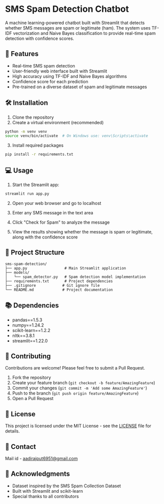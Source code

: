 # SMS Spam Detection Chatbot

A machine learning-powered chatbot built with Streamlit that detects whether SMS messages are spam or legitimate (ham). The system uses TF-IDF vectorization and Naive Bayes classification to provide real-time spam detection with confidence scores.

## 🌟 Features

- Real-time SMS spam detection
- User-friendly web interface built with Streamlit
- High accuracy using TF-IDF and Naive Bayes algorithms
- Confidence score for each prediction
- Pre-trained on a diverse dataset of spam and legitimate messages

## 🛠️ Installation

1. Clone the repository
2. Create a virtual environment (recommended)
```bash
python -m venv venv
source venv/bin/activate  # On Windows use: venv\Scripts\activate
```

3. Install required packages
```bash
pip install -r requirements.txt
```

## 💻 Usage

1. Start the Streamlit app:
```bash
streamlit run app.py
```

2. Open your web browser and go to localhost

3. Enter any SMS message in the text area

4. Click "Check for Spam" to analyze the message

5. View the results showing whether the message is spam or legitimate, along with the confidence score

## 📁 Project Structure

```
sms-spam-detection/
├── app.py                 # Main Streamlit application
├── models/
│   └── spam_detector.py   # Spam detection model implementation
├── requirements.txt       # Project dependencies
├── .gitignore            # Git ignore file
└── README.md             # Project documentation
```

## 📚 Dependencies

- pandas==1.5.3
- numpy==1.24.2
- scikit-learn==1.2.2
- nltk==3.8.1
- streamlit==1.22.0

## 🤝 Contributing

Contributions are welcome! Please feel free to submit a Pull Request.

1. Fork the repository
2. Create your feature branch (`git checkout -b feature/AmazingFeature`)
3. Commit your changes (`git commit -m 'Add some AmazingFeature'`)
4. Push to the branch (`git push origin feature/AmazingFeature`)
5. Open a Pull Request

## 📝 License

This project is licensed under the MIT License - see the [LICENSE](LICENSE) file for details.

## 📧 Contact

Mail id - aadirajput6951@gmail.com

## 🙏 Acknowledgments

- Dataset inspired by the SMS Spam Collection Dataset
- Built with Streamlit and scikit-learn
- Special thanks to all contributors
